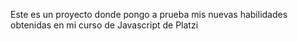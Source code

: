 Este es un proyecto donde pongo a prueba mis nuevas habilidades obtenidas en mi curso de Javascript de Platzi
